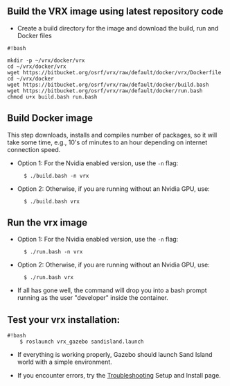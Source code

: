 ## Build the VRX image using latest repository code ##

* Create a build directory for the image and download the build, run and Docker files
 
```
#!bash

mkdir -p ~/vrx/docker/vrx 
cd ~/vrx/docker/vrx
wget https://bitbucket.org/osrf/vrx/raw/default/docker/vrx/Dockerfile
cd ~/vrx/docker
wget https://bitbucket.org/osrf/vrx/raw/default/docker/build.bash
wget https://bitbucket.org/osrf/vrx/raw/default/docker/run.bash
chmod u+x build.bash run.bash
```

## Build Docker image ##

This step downloads, installs and compiles number of packages, so it will take some time, e.g., 10's of minutes to an hour depending on internet connection speed.

* Option 1: For the Nvidia enabled version, use the `-n` flag:

        $ ./build.bash -n vrx

* Option 2: Otherwise, if you are running without an Nvidia GPU, use:

        $ ./build.bash vrx

## Run the vrx image ##

* Option 1: For the Nvidia enabled version, use the `-n` flag:

        $ ./run.bash -n vrx

* Option 2: Otherwise, if you are running without an Nvidia GPU, use:

        $ ./run.bash vrx

* If all has gone well, the command will drop you into a bash prompt running as the user "developer" inside the container.

## Test your vrx installation: ##

```
#!bash
    $ roslaunch vrx_gazebo sandisland.launch
```

* If everything is working properly, Gazebo should launch Sand Island world with a simple environment.

* If you encounter errors, try the [Troubleshooting](https://bitbucket.org/osrf/vrx/wiki/Troubleshooting) Setup and Install page.